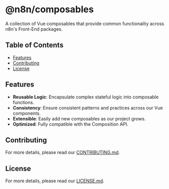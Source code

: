 # @n8n/composables

A collection of Vue composables that provide common functionality across n8n's Front-End packages.

## Table of Contents

- [Features](#features)
- [Contributing](#contributing)
- [License](#license)

## Features

- **Reusable Logic**: Encapsulate complex stateful logic into composable functions.
- **Consistency**: Ensure consistent patterns and practices across our Vue components.
- **Extensible**: Easily add new composables as our project grows.
- **Optimized**: Fully compatible with the Composition API.

## Contributing

For more details, please read our [CONTRIBUTING.md](CONTRIBUTING.md).

## License

For more details, please read our [LICENSE.md](LICENSE.md).

